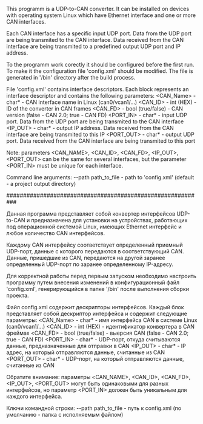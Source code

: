 This programm is a UDP-to-CAN converter. It can be installed on devices with operating system Linux which have 
Ethernet interface and one or more CAN interfaces.
 
Each CAN interface has a specific input UDP port. Data from the UDP port are being transmited to the CAN interface.
Data received from the CAN interface are being transmited to a predefined output UDP port and IP address.

To the programm work corectly it should be configured before the first run. To make it the configuration file 'config.xml'
should be modified. The file is generated in '/bin' directory after the build process.

File 'config.xml' contains interface descriptors. Each block <Interface/> represents an interface descriptor and contains
the following parameters:
<CAN_Name>	- char*			        - CAN interface name in Linux (can0/vcan1/...)
<CAN_ID>	  - int (HEX)		      - ID of the converter in CAN frames
<CAN_FD>	  - bool (true/false)	- CAN version (false - CAN 2.0; true - CAN FD)
<PORT_IN>	  - char*			        - input UDP port. Data from the UDP port are being transmited to the CAN interface
<IP_OUT>	  - char*			        - output IP address. Data received from the CAN interface are being transmited to this IP
<PORT_OUT>	- char*			        - output UDP port. Data received from the CAN interface are being transmited to this port

Note: parameters <CAN_NAME>, <CAN_ID>, <CAN_FD>, <IP_OUT>, <PORT_OUT> can be the same for several interfaces,
but the parameter <PORT_IN> must be unique for each interface.

Command line arguments:
--path path_to_file	- path to 'config.xml' (default - a project output directory)

###########################################################

Данная программа представляет собой конвертер интерфейсов UDP-to-CAN и предназначена для установки на устройствах, 
работающих под операционной системой Linux, имеющих Ethernet интерфейс и любое количество CAN интерфейсов.

Каждому CAN интерфейсу соответствует определенный приемный UDP-порт, данные с которого передаются в соответствующий CAN.
Данные, пришедшие из CAN, передаются на другой заранее определенный UDP-порт по заранее определенному IP-адресу.

Для корректной работы перед первым запуском необходимо настроить программу путем внесения изменений в конфигурационный файл
'config.xml', генерирующийся в папке '/bin' после выполнения сборки проекта.

Файл config.xml содержит дескрипторы интерфейсов. Каждый блок <Interface/> представляет собой дескриптор интерфейса 
и содержит следующие параметры:
<CAN_Name>	- char*			- имя интерфейса CAN в системе Linux (can0/vcan1/...)
<CAN_ID>	- int (HEX)		- идентификатор конвертера в CAN фреймах
<CAN_FD>	- bool (true/false)	- выерсия CAN (false - CAN 2.0; true - CAN FD)
<PORT_IN>	- char*			- UDP-порт, откуда считываются данные, предназначенные для отправки в CAN
<IP_OUT>	- char*			- IP адрес, на который отправляются данные, считанные из CAN
<PORT_OUT>	- char*			- UDP-порт, на который отправляются данные, считанные из CAN

Обратите внимание: параметры <CAN_NAME>, <CAN_ID>, <CAN_FD>, <IP_OUT>, <PORT_OUT> могут быть одинаковыми для разных интерфейсов,
но параметр <PORT_IN> должен быть уникальным для каждого интерфейса.

Ключи командной строки:
--path path_to_file	- путь к config.xml (по умолчанию - папка с исполняемым файлом)
